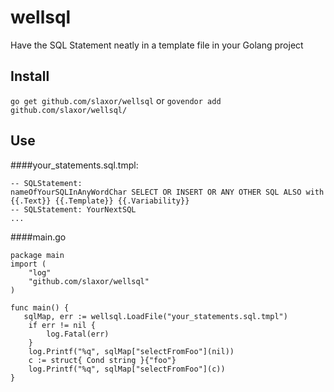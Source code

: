 # wellsql
Have the SQL Statement neatly in a template file in your Golang project
## Install
`go get github.com/slaxor/wellsql` or `govendor add github.com/slaxor/wellsql/`

## Use
####your_statements.sql.tmpl:

    -- SQLStatement:
    nameOfYourSQLInAnyWordChar SELECT OR INSERT OR ANY OTHER SQL ALSO with
    {{.Text}} {{.Template}} {{.Variability}} 
    -- SQLStatement: YourNextSQL
    ...
    
####main.go

    package main
    import (
        "log"
        "github.com/slaxor/wellsql"
    )
    
    func main() {
       sqlMap, err := wellsql.LoadFile("your_statements.sql.tmpl")
       	if err != nil {
		    log.Fatal(err)
	    }
	    log.Printf("%q", sqlMap["selectFromFoo"](nil))
	    c := struct{ Cond string }{"foo"}
	    log.Printf("%q", sqlMap["selectFromFoo"](c))
    }
